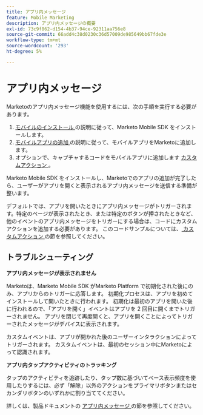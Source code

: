 ```yaml
---
title: アプリ内メッセージ
feature: Mobile Marketing
description: アプリ内メッセージの概要
exl-id: 73c9f862-d154-4b37-94ce-92311aa756e8
source-git-commit: 66add4c38d0230c36d57009de985649bb67fde3e
workflow-type: tm+mt
source-wordcount: '293'
ht-degree: 5%

---
```


# アプリ内メッセージ

Marketoのアプリ内メッセージ機能を使用するには、次の手順を実行する必要があります。

1. [ モバイルのインストール ](installation.md) の説明に従って、Marketo Mobile SDK をインストールします。
1. [ モバイルアプリの追加 ](https://experienceleague.adobe.com/ja/docs/marketo/using/product-docs/mobile-marketing/admin/add-a-mobile-app) の説明に従って、モバイルアプリをMarketoに追加します。
1. オプションで、キャプチャするコードをモバイルアプリに追加します [ カスタムアクション ](custom-actions.md)。

Marketo Mobile SDK をインストールし、Marketoでのアプリの追加が完了したら、ユーザーがアプリを開くと表示されるアプリ内メッセージを送信する準備が整います。

デフォルトでは、アプリを開いたときにアプリ内メッセージがトリガーされます。特定のページが表示されたとき、または特定のボタンが押されたときなど、他のイベントのアプリ内メッセージをトリガーにする場合は、コードにカスタムアクションを追加する必要があります。 このコードサンプルについては、[ カスタムアクション ](custom-actions.md) の節を参照してください。

## トラブルシューティング

**アプリ内メッセージが表示されません**

Marketoは、Marketo Mobile SDK がMarketo Platform で初期化された後にのみ、アプリからのトリガーに応答します。 初期化プロセスは、アプリを初めてインストールして開いたときに行われます。 初期化は最初のアプリを開いた後に行われるので、「アプリを開く」イベントはアプリを 2 回目に開くまでトリガーされません。 アプリを閉じて再度開くと、アプリを開くことによってトリガーされたメッセージがデバイスに表示されます。

カスタムイベントは、アプリが開かれた後のユーザーインタラクションによってトリガーされます。 カスタムイベントは、最初のセッション中にMarketoによって認識されます。

**アプリ内タップアクティビティのトラッキング**

タップのアクティビティを追跡したり、タップ数に基づいてベース表示頻度を使用したりするには、必ず「解除」以外のアクションをプライマリボタンまたはセカンダリボタンのいずれかに割り当ててください。

詳しくは、製品ドキュメントの [ アプリ内メッセージ ](https://experienceleague.adobe.com/en/docs/marketo/using/product-docs/mobile-marketing/in-app-messages/creating-in-app-messages/create-an-in-app-message) の節を参照してください。
